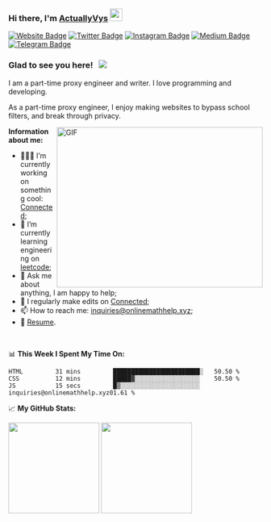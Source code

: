 ### Hi there, I'm <a href="https://gkassym.netlify.app" target="_blank">ActuallyVys</a> <img src="https://media.giphy.com/media/hvRJCLFzcasrR4ia7z/giphy.gif" width="25px">

[![Website Badge](https://img.shields.io/badge/Website-3b5998?style=flat-square&logo=google-chrome&logoColor=white)](https://connec)
[![Twitter Badge](https://img.shields.io/badge/-Twitter-00acee?style=flat-square&logo=Twitter&logoColor=white)](https://twitter.com/GKassym)
[![Instagram Badge](https://img.shields.io/badge/-Instagram-e4405f?style=flat-square&logo=Instagram&logoColor=white)](https://instagram.com/gkassym/)
[![Medium Badge](https://img.shields.io/badge/medium-%2312100E.svg?&style=for-square&logo=medium&logoColor=white)](https://gapur-kassym.medium.com/)
[![Telegram Badge](https://img.shields.io/badge/-Telegram-0088cc?style=flat-square&logo=Telegram&logoColor=white)](https://t.me/GKassym)

### Glad to see you here! &nbsp; ![](https://visitor-badge.glitch.me/badge?page_id=Gapur.Gapur)

I am a part-time proxy engineer and writer. I love programming and developing.

As a part-time proxy engineer, I enjoy making websites to bypass school filters, and break through privacy.

<img align="right" alt="GIF" src="https://github.com/Gapur/Gapur/blob/master/coding.gif?raw=true" width="408" height="318" />
  

**Information about me:**

- 👨🏻‍💻 I’m currently working on something cool: [Connected](https://degeneracy.vysl.repl.co);
- 🚀 I’m currently learning engineering on [leetcode](https://example.com);
- 💬 Ask me about anything, I am happy to help;
- 📝 I regularly make edits on [Connected](https://degeneracy.vysl.repl.co);
- 📫 How to reach me: inquiries@onlinemathhelp.xyz;
- 📝 [Resume](https://example.com).

</br>

📊 **This Week I Spent My Time On:**
<!--START_SECTION:waka-->

```text
HTML         31 mins         ████████████████████████░   50.50 %
CSS          12 mins         █████▓░░░░░░░░░░░░░░░░░░    50.50 %
JS           15 secs         █▒░░░░░░░░░░░░░░░░░░░░░░    inquiries@onlinemathhelp.xyz01.61 %
```

<!--END_SECTION:waka-->


📈 **My GitHub Stats:**

<p>
  <img height="180em" src="https://github-readme-stats.vercel.app/api?username=ActuallyVys&show_icons=true&hide_border=true&&count_private=true&include_all_commits=true" />
  <img height="180em" src="https://github-readme-stats.vercel.app/api/top-langs/?username=Gapur&exclude_repo=KNN-Image-Classification&show_icons=true&hide_border=true&layout=compact&langs_count=8"/>
</p>



